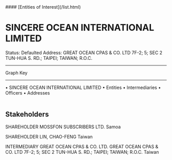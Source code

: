<link rel="stylesheet" type="text/css" href="../../assets/style.css">
#### [Entities of Interest](/list.html)

<style>
body{background-image:url("http://eoi-graphs.s3-website-eu-west-1.amazonaws.com/SINCERE_OCEAN_INTERNATIONAL_LIMITED.png");background-repeat: no-repeat;background-size: contain;}
.markdown>p>span{background-color: white;}
</style>

# SINCERE OCEAN INTERNATIONAL LIMITED
<span>Status: Defaulted
Address: GREAT OCEAN CPAS & CO. LTD 7F-2; 5; SEC 2 TUN-HUA S. RD.; TAIPEI; TAIWAN; R.O.C.
</span>

---



<div class="legend">
Graph Key
<hr>
<span class="focus">• SINCERE OCEAN INTERNATIONAL LIMITED</span>
<span class="entity">• Entities</span>
<span class="intermediary">• Intermediaries</span>
<span class="officer">• Officers</span>
<span class="address">• Addresses</span>
</div><br>


## Stakeholders
<span>SHAREHOLDER
MOSSFON SUBSCRIBERS LTD.
Samoa
</span>

<span>SHAREHOLDER
LIN, CHAO-FENG
Taiwan
</span>

<span>INTERMEDIARY
GREAT OCEAN CPAS & CO. LTD.
GREAT OCEAN CPAS & CO. LTD 7F-2; 5; SEC 2 TUN-HUA S. RD.; TAIPEI; TAIWAN; R.O.C.
Taiwan
</span>


